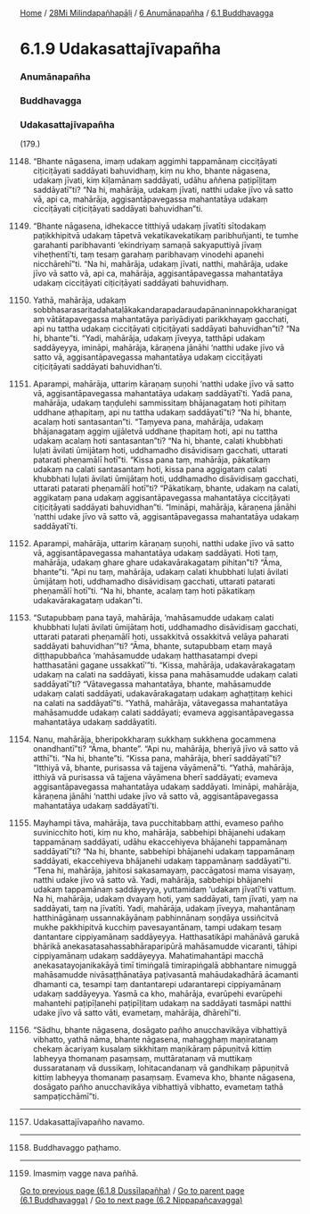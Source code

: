 
[Home](/) / [28Mi Milindapañhapāḷi](../../../28Mi.md) / [6 Anumānapañha](../../6.md) / [6.1 Buddhavagga](../6.1.md)

# 6.1.9 Udakasattajīvapañha

### Anumānapañha

### Buddhavagga

### Udakasattajīvapañha

(179.)

1148. “Bhante nāgasena, imaṃ udakaṃ aggimhi tappamānaṃ cicciṭāyati ciṭiciṭāyati saddāyati bahuvidhaṃ, kiṃ nu kho, bhante nāgasena, udakaṃ jīvati, kiṃ kīḷamānaṃ saddāyati, udāhu aññena paṭipīḷitaṃ saddāyatī”ti? “Na hi, mahārāja, udakaṃ jīvati, natthi udake jīvo vā satto vā, api ca, mahārāja, aggisantāpavegassa mahantatāya udakaṃ cicciṭāyati ciṭiciṭāyati saddāyati bahuvidhan”ti.

1149. “Bhante nāgasena, idhekacce titthiyā udakaṃ jīvatīti sītodakaṃ paṭikkhipitvā udakaṃ tāpetvā vekatikavekatikaṃ paribhuñjanti, te tumhe garahanti paribhavanti ‘ekindriyaṃ samaṇā sakyaputtiyā jīvaṃ viheṭhentī’ti, taṃ tesaṃ garahaṃ paribhavaṃ vinodehi apanehi nicchārehī”ti. “Na hi, mahārāja, udakaṃ jīvati, natthi, mahārāja, udake jīvo vā satto vā, api ca, mahārāja, aggisantāpavegassa mahantatāya udakaṃ cicciṭāyati ciṭiciṭāyati saddāyati bahuvidhaṃ.

1150. Yathā, mahārāja, udakaṃ sobbhasarasaritadahataḷākakandarapadaraudapānaninnapokkharaṇigataṃ vātātapavegassa mahantatāya pariyādiyati parikkhayaṃ gacchati, api nu tattha udakaṃ cicciṭāyati ciṭiciṭāyati saddāyati bahuvidhan”ti? “Na hi, bhante”ti. “Yadi, mahārāja, udakaṃ jīveyya, tatthāpi udakaṃ saddāyeyya, imināpi, mahārāja, kāraṇena jānāhi ‘natthi udake jīvo vā satto vā, aggisantāpavegassa mahantatāya udakaṃ cicciṭāyati ciṭiciṭāyati saddāyati bahuvidhan’ti.

1151. Aparampi, mahārāja, uttariṃ kāraṇaṃ suṇohi ‘natthi udake jīvo vā satto vā, aggisantāpavegassa mahantatāya udakaṃ saddāyatī’ti. Yadā pana, mahārāja, udakaṃ taṇḍulehi sammissitaṃ bhājanagataṃ hoti pihitaṃ uddhane aṭhapitaṃ, api nu tattha udakaṃ saddāyatī”ti? “Na hi, bhante, acalaṃ hoti santasantan”ti. “Taṃyeva pana, mahārāja, udakaṃ bhājanagataṃ aggiṃ ujjāletvā uddhane ṭhapitaṃ hoti, api nu tattha udakaṃ acalaṃ hoti santasantan”ti? “Na hi, bhante, calati khubbhati luḷati āvilati ūmijātaṃ hoti, uddhamadho disāvidisaṃ gacchati, uttarati patarati pheṇamālī hotī”ti. “Kissa pana taṃ, mahārāja, pākatikaṃ udakaṃ na calati santasantaṃ hoti, kissa pana aggigataṃ calati khubbhati luḷati āvilati ūmijātaṃ hoti, uddhamadho disāvidisaṃ gacchati, uttarati patarati pheṇamālī hotī”ti? “Pākatikaṃ, bhante, udakaṃ na calati, aggikataṃ pana udakaṃ aggisantāpavegassa mahantatāya cicciṭāyati ciṭiciṭāyati saddāyati bahuvidhan”ti. “Imināpi, mahārāja, kāraṇena jānāhi ‘natthi udake jīvo vā satto vā, aggisantāpavegassa mahantatāya udakaṃ saddāyatī’ti.

1152. Aparampi, mahārāja, uttariṃ kāraṇaṃ suṇohi, natthi udake jīvo vā satto vā, aggisantāpavegassa mahantatāya udakaṃ saddāyati. Hoti taṃ, mahārāja, udakaṃ ghare ghare udakavārakagataṃ pihitan”ti? “Āma, bhante”ti. “Api nu taṃ, mahārāja, udakaṃ calati khubbhati luḷati āvilati ūmijātaṃ hoti, uddhamadho disāvidisaṃ gacchati, uttarati patarati pheṇamālī hotī”ti. “Na hi, bhante, acalaṃ taṃ hoti pākatikaṃ udakavārakagataṃ udakan”ti.

1153. “Sutapubbaṃ pana tayā, mahārāja, ‘mahāsamudde udakaṃ calati khubbhati luḷati āvilati ūmijātaṃ hoti, uddhamadho disāvidisaṃ gacchati, uttarati patarati pheṇamālī hoti, ussakkitvā ossakkitvā velāya paharati saddāyati bahuvidhan’”ti? “Āma, bhante, sutapubbaṃ etaṃ mayā diṭṭhapubbañca ‘mahāsamudde udakaṃ hatthasatampi dvepi hatthasatāni gagane ussakkatī’”ti. “Kissa, mahārāja, udakavārakagataṃ udakaṃ na calati na saddāyati, kissa pana mahāsamudde udakaṃ calati saddāyatī”ti? “Vātavegassa mahantatāya, bhante, mahāsamudde udakaṃ calati saddāyati, udakavārakagataṃ udakaṃ aghaṭṭitaṃ kehici na calati na saddāyatī”ti. “Yathā, mahārāja, vātavegassa mahantatāya mahāsamudde udakaṃ calati saddāyati; evameva aggisantāpavegassa mahantatāya udakaṃ saddāyatīti.

1154. Nanu, mahārāja, bheripokkharaṃ sukkhaṃ sukkhena gocammena onandhantī”ti? “Āma, bhante”. “Api nu, mahārāja, bheriyā jīvo vā satto vā atthī”ti. “Na hi, bhante”ti. “Kissa pana, mahārāja, bherī saddāyatī”ti? “Itthiyā vā, bhante, purisassa vā tajjena vāyāmenā”ti. “Yathā, mahārāja, itthiyā vā purisassa vā tajjena vāyāmena bherī saddāyati; evameva aggisantāpavegassa mahantatāya udakaṃ saddāyati. Imināpi, mahārāja, kāraṇena jānāhi ‘natthi udake jīvo vā satto vā, aggisantāpavegassa mahantatāya udakaṃ saddāyatī’ti.

1155. Mayhampi tāva, mahārāja, tava pucchitabbaṃ atthi, evameso pañho suvinicchito hoti, kiṃ nu kho, mahārāja, sabbehipi bhājanehi udakaṃ tappamānaṃ saddāyati, udāhu ekaccehiyeva bhājanehi tappamānaṃ saddāyatī”ti? “Na hi, bhante, sabbehipi bhājanehi udakaṃ tappamānaṃ saddāyati, ekaccehiyeva bhājanehi udakaṃ tappamānaṃ saddāyatī”ti. “Tena hi, mahārāja, jahitosi sakasamayaṃ, paccāgatosi mama visayaṃ, natthi udake jīvo vā satto vā. Yadi, mahārāja, sabbehipi bhājanehi udakaṃ tappamānaṃ saddāyeyya, yuttamidaṃ ‘udakaṃ jīvatī’ti vattuṃ. Na hi, mahārāja, udakaṃ dvayaṃ hoti, yaṃ saddāyati, taṃ jīvati, yaṃ na saddāyati, taṃ na jīvatīti. Yadi, mahārāja, udakaṃ jīveyya, mahantānaṃ hatthināgānaṃ ussannakāyānaṃ pabhinnānaṃ soṇḍāya ussiñcitvā mukhe pakkhipitvā kucchiṃ pavesayantānaṃ, tampi udakaṃ tesaṃ dantantare cippiyamānaṃ saddāyeyya. Hatthasatikāpi mahānāvā garukā bhārikā anekasatasahassabhāraparipūrā mahāsamudde vicaranti, tāhipi cippiyamānaṃ udakaṃ saddāyeyya. Mahatimahantāpi macchā anekasatayojanikakāyā timī timiṅgalā timirapiṅgalā abbhantare nimuggā mahāsamudde nivāsaṭṭhānatāya paṭivasantā mahāudakadhārā ācamanti dhamanti ca, tesampi taṃ dantantarepi udarantarepi cippiyamānaṃ udakaṃ saddāyeyya. Yasmā ca kho, mahārāja, evarūpehi evarūpehi mahantehi paṭipīḷanehi paṭipīḷitaṃ udakaṃ na saddāyati tasmāpi natthi udake jīvo vā satto vāti, evametaṃ, mahārāja, dhārehī”ti.

1156. “Sādhu, bhante nāgasena, dosāgato pañho anucchavikāya vibhattiyā vibhatto, yathā nāma, bhante nāgasena, mahagghaṃ maṇiratanaṃ chekaṃ ācariyaṃ kusalaṃ sikkhitaṃ maṇikāraṃ pāpuṇitvā kittiṃ labheyya thomanaṃ pasaṃsaṃ, muttāratanaṃ vā muttikaṃ dussaratanaṃ vā dussikaṃ, lohitacandanaṃ vā gandhikaṃ pāpuṇitvā kittiṃ labheyya thomanaṃ pasaṃsaṃ. Evameva kho, bhante nāgasena, dosāgato pañho anucchavikāya vibhattiyā vibhatto, evametaṃ tathā sampaṭicchāmī”ti.

---

1157. Udakasattajīvapañho navamo.



---

1158. Buddhavaggo paṭhamo.



---

1159. Imasmiṃ vagge nava pañhā.



[Go to previous page (6.1.8 Dussīlapañha)](6.1.8.md) / [Go to parent page (6.1 Buddhavagga)](../6.1.md) / [Go to next page (6.2 Nippapañcavagga)](../6.2.md)


